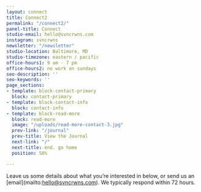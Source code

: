 ```yaml
---
layout: connect
title: Connect2
permalink: "/connect2/"
panel-title: Connect
studio-email: hello@svncrwns.com
instagram: svncrwns
newsletter: "/newsletter"
studio-location: Baltimore, MD
studio-timezone: eastern / pacific
office-hours1: 9 am - 7 pm
office-hours2: no work on sundays
seo-description: ''
seo-keywords: ''
page_sections:
- template: block-contact-primary
  block: contact-primary
- template: block-contact-info
  block: contact-info
- template: block-read-more
  block: read-more
  image: "/uploads/read-more-contact-3.jpg"
  prev-link: "/journal"
  prev-title: View the Journal
  next-link: "/"
  next-title: end. go home
  position: 58%

---
```

Leave us some details about what you’re interested in below, or send us an \[email\](mailto:hello@svncrwns.com).  We typically respond within 72 hours.